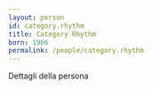 ```yaml
---
layout: person
id: category.rhythm
title: Category Rhythm
born: 1966
permalink: /people/category.rhythm
---
```


Dettagli della persona 